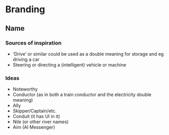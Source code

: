 # Branding

## Name

### Sources of inspiration

-  ‘Drive’ or similar could be used as a double meaning for storage and eg driving a car
-  Steering or directing a (intelligent) vehicle or machine

### Ideas

-  Noteworthy
-  Conductor (as in both a train conductor and the electricity double meaning)
-  Ally
-  Skipper/Captain/etc.
-  Conduit (it has UI in it)
-  Nile (or other river names)
-  Aim (AI Messenger)
